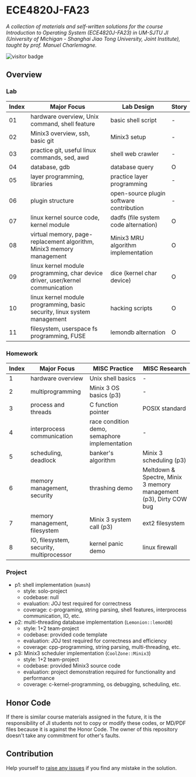 # ECE4820J-FA23
*A collection of materials and self-written solutions for the course Introduction to Operating System (ECE4820J-FA23) in UM-SJTU JI (University of Michigan - Shanghai Jiao Tong University, Joint Institute), taught by prof. Manuel Charlemagne.*

![visitor badge](https://visitor-badge.glitch.me/badge?page_id=Matrixpecker.VE482-public&left_color=gray&right_color=blue)

## Overview
### Lab
| Index | Major Focus | Lab Design | Story |
| ----- | ----------- | ---------- | ----- |
| 01    | hardware overview, Unix command, shell feature | basic shell script | - |
| 02    | Minix3 overview, ssh, basic git | Minix3 setup | - |
| 03    | practice git, useful linux commands, sed, awd | shell web crawler | - |
| 04    | database, gdb | database query | O |
| 05    | layer programming, libraries | practice layer programming | - |
| 06    | plugin structure | open-source plugin software contribution | - |
| 07    | linux kernel source code, kernel module | dadfs (file system code alternation) | O |
| 08    | virtual memory, page-replacement algorithm, Minix3 memory management | Minix3 MRU algorithm implementation | O |
| 09    | linux kernel module programming, char device driver, user/kernel communication | dice (kernel char device) | O |
| 10    | linux kernel module programming, basic security, linux system management | hacking scripts | O |
| 11    | filesystem, userspace fs programming, FUSE | lemondb alternation | O |

### Homework
| Index | Major Focus |  MISC Practice | MISC Research  |
| ----- | ----------- | ---- | ---- |
| 1 | hardware overview | Unix shell basics| - |
| 2 | multiprogramming | Minix 3 OS basics (p3) | - |
| 3 | process and threads | C function pointer | POSIX standard |
| 4 | interprocess communication | race condition demo, semaphore implementation | - |
| 5 | scheduling, deadlock | banker's algorithm | Minix 3 scheduling (p3) |
| 6 | memory management, security | thrashing demo | Meltdown & Spectre, Minix 3 memory management (p3), Dirty COW bug |
| 7 | memory management, filesystem | Minix 3 system call (p3) | ext2 filesystem |
| 8 | IO, filesystem, security, multiprocessor | kernel panic demo | linux firewall |

### Project 
- p1: shell implementation (`mumsh`)
    - style: solo-project
    - codebase: null
    - evaluation: JOJ test required for correctness
    - coverage: c-programing, string parsing, shell features, interprocess communication, IO, etc.
- p2: multi-threading database implementation (`Lemonion::lemonDB`)
    - style: 1+2 team-project
    - codebase: provided code template
    - evaluation: JOJ test required for correctness and efficiency
    - coverage: cpp-programming, string parsing, multi-threading, etc.
- p3: Minix3 scheduler implementation (`CoolZone::Minix3`)
    - style: 1+2 team-project
    - codebase: provided Minix3 source code
    - evaluation: project demonstration required for functionality and performance
    - coverage: c-kernel-programming, os debugging, scheduling, etc.

## Honor Code
If there is similar course materials assigned in the future, it is the responsibility of JI students not to copy or modify these codes, or MD/PDF files because it is against the Honor Code. The owner of this repository doesn't take any commitment for other's faults.

## Contribution
Help yourself to [raise any issues](https://github.com/unitem/ECE4820J_Operating_System/issues) if you find any mistake in the solution.
